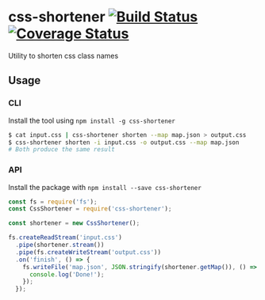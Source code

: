 # css-shortener [![Build Status](https://img.shields.io/travis/mbrandau/css-shortener.svg)](https://travis-ci.org/mbrandau/css-shortener) [![Coverage Status](https://img.shields.io/coveralls/github/mbrandau/css-shortener.svg)](https://coveralls.io/github/mbrandau/css-shortener?branch=master)

Utility to shorten css class names

## Usage

### CLI

Install the tool using `npm install -g css-shortener`

```sh
$ cat input.css | css-shortener shorten --map map.json > output.css
$ css-shortener shorten -i input.css -o output.css --map map.json
# Both produce the same result
```

### API

Install the package with `npm install --save css-shortener`

```javascript
const fs = require('fs');
const CssShortener = require('css-shortener');

const shortener = new CssShortener();

fs.createReadStream('input.css')
  .pipe(shortener.stream())
  .pipe(fs.createWriteStream('output.css'))
  .on('finish', () => {
    fs.writeFile('map.json', JSON.stringify(shortener.getMap()), () => {
      console.log('Done!');
    });
  });
```
